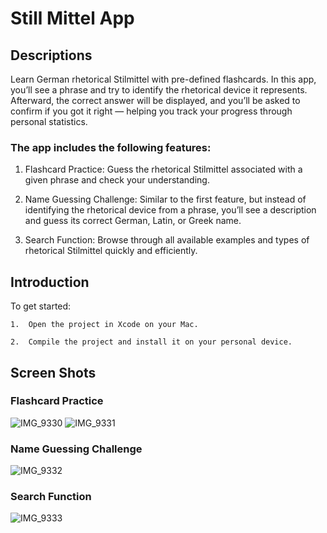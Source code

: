 # Still Mittel App
## Descriptions 
Learn German rhetorical Stilmittel with pre-defined flashcards. In this app, you’ll see a phrase and try to identify the rhetorical device it represents. Afterward, the correct answer will be displayed, and you’ll be asked to confirm if you got it right — helping you track your progress through personal statistics.

### The app includes the following features:

1.	Flashcard Practice: Guess the rhetorical Stilmittel associated with a given phrase and check your understanding.
	
2.	Name Guessing Challenge: Similar to the first feature, but instead of identifying the rhetorical device from a phrase, you’ll see a description and guess its correct German, Latin, or Greek name.

3.  Search Function: Browse through all available examples and types of rhetorical Stilmittel quickly and efficiently.

## Introduction
To get started:

	1.	Open the project in Xcode on your Mac.
 
	2.	Compile the project and install it on your personal device.
 
## Screen Shots
### Flashcard Practice
![IMG_9330](https://github.com/user-attachments/assets/5f53c83a-8b53-4290-9d4a-dba8d5413e45)
![IMG_9331](https://github.com/user-attachments/assets/39a6f239-015e-4ad0-a853-da5fc11522d2)
### Name Guessing Challenge
![IMG_9332](https://github.com/user-attachments/assets/8ce09727-ffbe-4e97-917a-8cefbb8b7a0f)

### Search Function
![IMG_9333](https://github.com/user-attachments/assets/1b40a256-bac1-43b3-8f9d-16e9b6219639)

